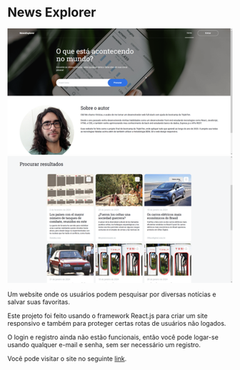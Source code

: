 # News Explorer

![Front page image](./assets/img/front_page.png)
![Search results image](./assets/img/search_results.png)

Um website onde os usuários podem pesquisar por diversas notícias e salvar suas favoritas.

Este projeto foi feito usando o framework React.js para criar um site responsivo e também para proteger certas rotas de usuários não logados.

O login e registro ainda não estão funcionais, então você pode logar-se usando qualquer e-mail e senha, sem ser necessário um registro.

Você pode visitar o site no seguinte [link](https://newsexplorer.jumpingcrab.com/).
